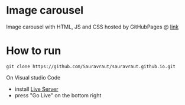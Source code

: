 # Image carousel

Image carousel with HTML, JS and CSS
hosted by GitHubPages @ [link](https://sauravraut.github.io)

# How to run

```console
git clone https://github.com/Sauravraut/sauravraut.github.io.git
```

On Visual studio Code

- install [Live Server](https://marketplace.visualstudio.com/items?itemName=ritwickdey.LiveServer)
- press "Go Live" on the bottom right

